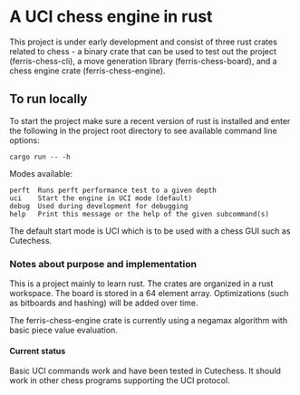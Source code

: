 # A UCI chess engine in rust
This project is under early development and consist of three rust crates related to chess - a binary crate that can be used to test out the project (ferris-chess-cli), a move generation library (ferris-chess-board), and a chess engine crate (ferris-chess-engine).

## To run locally
To start the project make sure a recent version of rust is installed and enter the following in the project root directory to see available command line options:
```
cargo run -- -h
```
Modes available:
```
perft  Runs perft performance test to a given depth
uci    Start the engine in UCI mode (default)
debug  Used during development for debugging
help   Print this message or the help of the given subcommand(s)
```

The default start mode is UCI which is to be used with a chess GUI such as Cutechess.

### Notes about purpose and implementation
This is a project mainly to learn rust. The crates are organized in a rust workspace. The board is stored in a 64 element array. Optimizations (such as bitboards and hashing) will be added over time.

The ferris-chess-engine crate is currently using a negamax algorithm with basic piece value evaluation.

#### Current status
Basic UCI commands work and have been tested in Cutechess. It should work in other chess programs supporting the UCI protocol.

